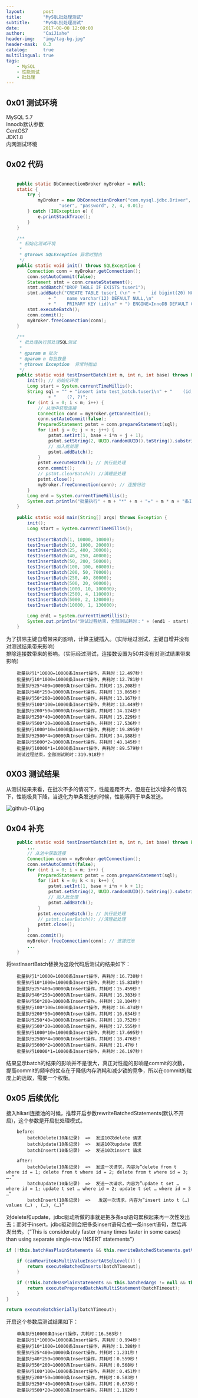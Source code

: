 ```yaml
---
layout:       post
title:        "MySQL批处理测试"
subtitle:     "MySQL批处理测试"
date:         2017-08-08 12:00:00
author:       "CaiJiahe"
header-img:   "img/tag-bg.jpg"
header-mask:  0.3
catalog:      true
multilingual: true
tags:
    - MySQL
    - 性能测试
    - 批处理
---
```


## 0x01 测试环境
MySQL 5.7<br>
Innodb默认参数<br>
CentOS7<br>
JDK1.8<br>
内网测试环境<br>

## 0x02 代码

```java
	
	public static DbConnectionBroker myBroker = null;
	static {
		try {
			myBroker = new DbConnectionBroker("com.mysql.jdbc.Driver", "jdbc:mysql://10.237.81.111:3307/test_batch?characterEncoding=utf-8",
					"user", "password", 2, 4, 0.01);
		} catch (IOException e) {
			e.printStackTrace();
		}
	}

	/**
	 * 初始化测试环境
	 * 
	 * @throws SQLException 异常时抛出
	 */
	public static void init() throws SQLException {
		Connection conn = myBroker.getConnection();
		conn.setAutoCommit(false);
		Statement stmt = conn.createStatement();
		stmt.addBatch("DROP TABLE IF EXISTS tuser1");
		stmt.addBatch("CREATE TABLE tuser1 (\n" + "    id bigint(20) NOT NULL AUTO_INCREMENT,\n"
				+ "    name varchar(12) DEFAULT NULL,\n"
				+ "    PRIMARY KEY (id)\n" + ") ENGINE=InnoDB DEFAULT CHARSET=utf8");
		stmt.executeBatch();
		conn.commit();
		myBroker.freeConnection(conn);
	}
	
	/**
	 * 批处理执行预处理SQL测试
	 * 
	 * @param m 批次
	 * @param n 每批数量
	 * @throws Exception  异常时抛出
	 */
	public static void testInsertBatch(int m, int n, int base) throws Exception {
		init(); // 初始化环境
		Long start = System.currentTimeMillis();
		String sql = "" + "insert into test_batch.tuser1\n" + "    (id, name)\n" + "values\n"
				+ "    (?, ?)";
		for (int i = 0; i < m; i++) {
			// 从池中获取连接
			Connection conn = myBroker.getConnection();
			conn.setAutoCommit(false);
			PreparedStatement pstmt = conn.prepareStatement(sql);
			for (int j = 0; j < n; j++) {
				pstmt.setInt(1, base + i*n + j + 1);
				pstmt.setString(2, UUID.randomUUID().toString().substring(0, 10));
				// 加入批处理
				pstmt.addBatch();
			}
			pstmt.executeBatch(); // 执行批处理
			conn.commit();
			// pstmt.clearBatch(); //清理批处理
			pstmt.close();
			myBroker.freeConnection(conn); // 连接归池
		}
		Long end = System.currentTimeMillis();
		System.out.println("批量执行" + m + "*" + n + "=" + m * n + "条Insert操作，共耗时：" + (end - start)/1000 + "秒！");
	}
	
	public static void main(String[] args) throws Exception {
		init();
		Long start = System.currentTimeMillis();
		
		testInsertBatch(1, 10000, 10000);
		testInsertBatch(10, 1000, 20000);
		testInsertBatch(25, 400, 30000);
		testInsertBatch(40, 250, 40000);
		testInsertBatch(50, 200, 50000);
		testInsertBatch(100, 100, 60000);
		testInsertBatch(200, 50, 70000);
		testInsertBatch(250, 40, 80000);
		testInsertBatch(500, 20, 90000);
		testInsertBatch(1000, 10, 100000);
		testInsertBatch(2500, 4, 110000);
		testInsertBatch(5000, 2, 120000);
		testInsertBatch(10000, 1, 130000);

		Long end1 = System.currentTimeMillis();
		System.out.println("测试过程结束，全部测试耗时：" + (end1 - start) / 1000f + "秒！");
	}
```

为了排除主键自增带来的影响，计算主键插入。（实际经过测试，主键自增并没有对测试结果带来影响）<br>
排除连接数带来的影响。（实际经过测试，连接数设置为50并没有对测试结果带来影响）<br>


		批量执行1*10000=10000条Insert操作，共耗时：12.497秒！
		批量执行10*1000=10000条Insert操作，共耗时：12.781秒！
		批量执行25*400=10000条Insert操作，共耗时：13.208秒！
		批量执行40*250=10000条Insert操作，共耗时：13.865秒！
		批量执行50*200=10000条Insert操作，共耗时：13.167秒！
		批量执行100*100=10000条Insert操作，共耗时：13.449秒！
		批量执行200*50=10000条Insert操作，共耗时：14.124秒！
		批量执行250*40=10000条Insert操作，共耗时：15.229秒！
		批量执行500*20=10000条Insert操作，共耗时：17.536秒！
		批量执行1000*10=10000条Insert操作，共耗时：19.895秒！
		批量执行2500*4=10000条Insert操作，共耗时：34.188秒！
		批量执行5000*2=10000条Insert操作，共耗时：48.145秒！
		批量执行10000*1=10000条Insert操作，共耗时：89.579秒！
		测试过程结束，全部测试耗时：319.918秒！

## 0X03 测试结果
从测试结果来看，在批次不多的情况下，性能差距不大，但是在批次增多的情况下，性能极具下降，当退化为单条发送的时候，性能等同于单条发送。

![github-01.jpg](/img/mysql_innodb_test_batch.png "github-01.png")

## 0x04 补充
```java
	public static void testInsertBatch(int m, int n, int base) throws Exception {
		...
		// 从池中获取连接
		Connection conn = myBroker.getConnection();
		conn.setAutoCommit(false);
		for (int i = 0; i < m; i++) {
			PreparedStatement pstmt = conn.prepareStatement(sql);
			for (int k = 0; k < n; k++) {
				pstmt.setInt(1, base + i*n + k + 1);
				pstmt.setString(2, UUID.randomUUID().toString().substring(0, 10));
				// 加入批处理
				pstmt.addBatch();
			}
			pstmt.executeBatch(); // 执行批处理
			// pstmt.clearBatch(); //清理批处理
			pstmt.close();
		}
		conn.commit();
		myBroker.freeConnection(conn); // 连接归池
		...
	}
```

将testInsertBatch替换为这段代码后测试的结果如下：


		批量执行1*10000=10000条Insert操作，共耗时：16.738秒！
		批量执行10*1000=10000条Insert操作，共耗时：15.838秒！
		批量执行25*400=10000条Insert操作，共耗时：15.459秒！
		批量执行40*250=10000条Insert操作，共耗时：16.383秒！
		批量执行50*200=10000条Insert操作，共耗时：18.104秒！
		批量执行100*100=10000条Insert操作，共耗时：16.474秒！
		批量执行200*50=10000条Insert操作，共耗时：16.634秒！
		批量执行250*40=10000条Insert操作，共耗时：18.752秒！
		批量执行500*20=10000条Insert操作，共耗时：17.555秒！
		批量执行1000*10=10000条Insert操作，共耗时：17.695秒！
		批量执行2500*4=10000条Insert操作，共耗时：18.476秒！
		批量执行5000*2=10000条Insert操作，共耗时：21.47秒！
		批量执行10000*1=10000条Insert操作，共耗时：26.197秒！

结果显示batch的结果的影响并不是很大，真正对性能的影响是commit的次数，提高commit的频率的优点在于降低内存消耗和减少锁的竞争，所以在commit的粒度上的选取，需要一个权衡。

## 0x05 后续优化
接入hikari连接池的时候，推荐开启参数rewriteBatchedStatements(默认不开启)，这个参数是开启批处理模式。

		before:
			batchDelete(10条记录)  =>  发送10次delete 请求
			batchUpdate(10条记录)  =>  发送10次update 请求
			batchInsert(10条记录)  =>  发送10次insert 请求
			
		after:
			batchDelete(10条记录)  =>  发送一次请求，内容为”delete from t where id = 1; delete from t where id = 2; delete from t where id = 3; ….”
			batchUpdate(10条记录)  =>  发送一次请求，内容为”update t set … where id = 1; update t set … where id = 2; update t set … where id = 3 …”
			batchInsert(10条记录)  =>   发送一次请求，内容为”insert into t (…) values (…) , (…), (…)”
			
对delete和update，jdbc驱动所做的事就是把多条sql语句累积起来再一次性发出去；而对于insert，jdbc驱动则会把多条insert语句合成一条insert语句，然后再发出去。（”This is considerably faster (many times faster in some cases) than using separate single-row INSERT statements”）<br>

```java
if (!this.batchHasPlainStatements && this.rewriteBatchedStatements.getValue()) {

	if (canRewriteAsMultiValueInsertAtSqlLevel()) {
		return executeBatchedInserts(batchTimeout);
	}

	if (!this.batchHasPlainStatements && this.batchedArgs != null && this.batchedArgs.size() > 3 /* cost of option setting rt-wise */) {
		return executePreparedBatchAsMultiStatement(batchTimeout);
	}
}

return executeBatchSerially(batchTimeout);
```

开启这个参数后测试结果如下：

		单条执行10000条Insert操作，共耗时：16.563秒！
		批量执行1*10000=10000条Insert操作，共耗时：0.994秒！
		批量执行10*1000=10000条Insert操作，共耗时：1.388秒！
		批量执行25*400=10000条Insert操作，共耗时：1.231秒！
		批量执行40*250=10000条Insert操作，共耗时：0.559秒！
		批量执行50*200=10000条Insert操作，共耗时：0.568秒！
		批量执行100*100=10000条Insert操作，共耗时：0.451秒！
		批量执行200*50=10000条Insert操作，共耗时：0.583秒！
		批量执行250*40=10000条Insert操作，共耗时：0.673秒！
		批量执行500*20=10000条Insert操作，共耗时：1.192秒！
		